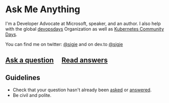# Ask Me Anything

I'm a Developer Advocate at Microsoft, speaker, and an author. I also help with the global [devopsdays](https://devopsdays.org/) Organization as well as [Kubernetes Community Days](https://kubernetescommunitydays.org/). 

You can find me on twitter: [@sigje](https://twitter.com/sigje) and on dev.to [@sigje](https://dev.to/sigje)

## [Ask a question](../../issues/new) &nbsp;&nbsp;&nbsp; [Read answers](../../issues?utf8=%E2%9C%93&q=is%3Aissue%20is%3Aclosed%20sort%3Aupdated-desc%20-label%3Ahidden)

## Guidelines

* Check that your question hasn't already been [asked](https://github.com/iennae/ama/issues) or [answered](https://github.com/iennae/ama/issues?utf8=%E2%9C%93&q=is%3Aissue+is%3Aclosed).
* Be civil and polite.

